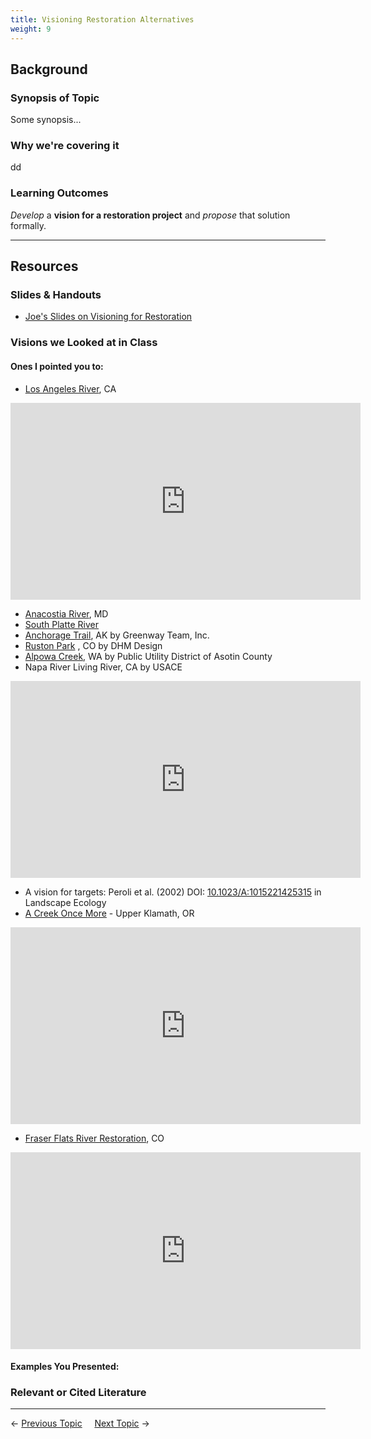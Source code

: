 ```yaml
---
title: Visioning Restoration Alternatives
weight: 9
---
```


## Background

### Synopsis of Topic
Some synopsis...

### Why we're covering it
dd

### Learning Outcomes
*Develop* a **vision for a restoration project** and *propose* that solution formally.

------
## Resources

### Slides & Handouts
* [Joe's Slides on Visioning for Restoration](http://etalweb.joewheaton.org/Courses/WATS5340/2017/Restoration_Visioning.pdf)

### Visions we Looked at in Class

#### Ones I pointed you to:

* [Los Angeles River](https://youtu.be/hIZL2R5BDi8), CA

<iframe width="560" height="315" src="https://www.youtube.com/embed/hIZL2R5BDi8?rel=0" frameborder="0" allowfullscreen></iframe>

* [Anacostia River](http://www.anacostiaws.org/userfiles/file/A%20Waterway%20to%202025%20brochure-WEB.pdf), MD
* [South Platte River](http://www.thegreenwayfoundation.org/south-platte-master-plan-rvip.html)
* [Anchorage Trail](http://greenwayteam.com/?p=64), AK by Greenway Team, Inc.
* [Ruston Park](http://www.denverpost.com/2014/01/14/federal-heights-park-master-plan-approved-next-step-is-funding/) , CO by DHM Design
* [Alpowa Creek](http://asotinpud.org/alpowa-creek-riparian-protection-and-restoration-benefits-video/), WA by Public Utility District of Asotin County
* Napa River Living River, CA by USACE

<iframe width="560" height="315" src="https://www.youtube.com/embed/IfopSvtIMLU?rel=0" frameborder="0" allowfullscreen></iframe>

* A vision for targets: Peroli et al. (2002) DOI: [10.1023/A:1015221425315](https://www.researchgate.net/publication/226280964_Setting_targets_for_river_restoration) in Landscape Ecology
* [A Creek Once More](https://youtu.be/HCELMTzTicQ) - Upper Klamath, OR

<iframe width="560" height="315" src="https://www.youtube.com/embed/HCELMTzTicQ?rel=0" frameborder="0" allowfullscreen></iframe>

* [Fraser Flats River Restoration](https://youtu.be/uvgfr1O8Ssw), CO

<iframe width="560" height="315" src="https://www.youtube.com/embed/uvgfr1O8Ssw?rel=0" frameborder="0" allowfullscreen></iframe>

#### Examples You Presented:



### Relevant or Cited Literature



----
← [Previous Topic](5_Planning_Prioritization)      &nbsp;&nbsp;&nbsp;          [Next Topic](7_Permitting) →
